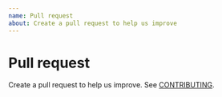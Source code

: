 ```yaml
---
name: Pull request
about: Create a pull request to help us improve
---
```


# Pull request

Create a pull request to help us improve. See [CONTRIBUTING](/CONTRIBUTING.md).
